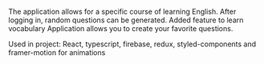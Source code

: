 The application allows for a specific course of learning English.
After logging in, random questions can be generated.
Added feature to learn vocabulary
Application allows you to create your favorite questions.

Used in project:
React, typescript, firebase, redux, styled-components and framer-motion for animations
